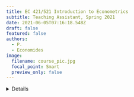 ```yaml
---
title: EC 421/521 Introduction to Econometrics
subtitle: Teaching Assistant, Spring 2021
date: 2021-06-05T07:16:18.548Z
draft: false
featured: false
authors:
  - P.
  - Economides
image:
  filename: course_pic.jpg
  focal_point: Smart
  preview_only: false
---
```


<details>
Application of classical statistical techniques of estimation, hypothesis testing, and regression to economic models. Includes laboratory section in Social Science Instructional Laboratory which teaches students how to code in R and prepare basic econometric analyses.
Provided direct `R` lessons on a weekly basis. 
